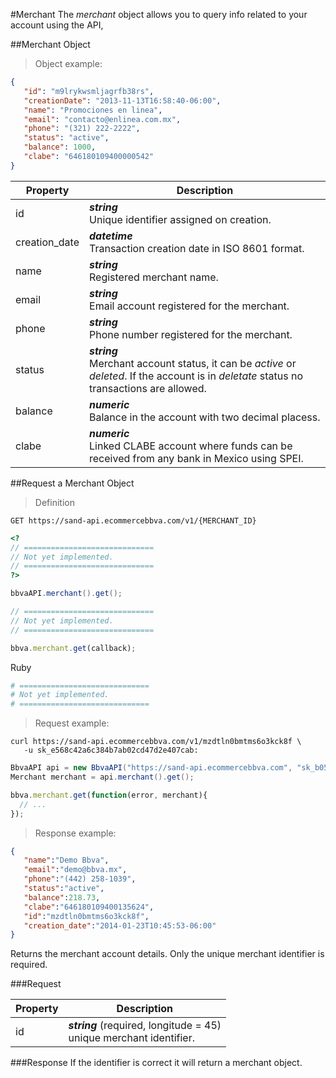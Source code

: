 #Merchant
The *merchant* object allows you to query info related to your account using the API,

##Merchant Object

> Object example:

```json
{ 
   "id": "m9lrykwsmljagrfb38rs", 
   "creationDate": "2013-11-13T16:58:40-06:00", 
   "name": "Promociones en linea", 
   "email": "contacto@enlinea.com.mx", 
   "phone": "(321) 222-2222", 
   "status": "active", 
   "balance": 1000, 
   "clabe": "646180109400000542" 
} 
```

Property | Description
--------- | -----------
id|***string*** <br/>Unique identifier assigned on creation.
creation_date|***datetime*** <br/>Transaction creation date in ISO 8601 format.
name|***string*** <br/>Registered merchant name.
email|***string*** <br/>Email account registered for the merchant.
phone|***string*** <br/>Phone number registered for the merchant.
status| ***string*** <br/>Merchant account status, it can be *active* or *deleted*.  If the account is in *deletate* status no transactions are allowed.
balance| ***numeric*** <br/>Balance in the account with two decimal placess.
clabe | ***numeric***   <br/>Linked CLABE account where funds can be received from any bank in Mexico using SPEI.



##Request a Merchant Object

> Definition



```shell
GET https://sand-api.ecommercebbva.com/v1/{MERCHANT_ID}
```


```php
<?
// =============================
// Not yet implemented.
// =============================
?>
```


```java
bbvaAPI.merchant().get();

```


```csharp
// =============================
// Not yet implemented.
// =============================
```


```javascript
bbva.merchant.get(callback);
```

Ruby


```ruby
# =============================
# Not yet implemented.
# =============================
```



> Request example:

```shell
curl https://sand-api.ecommercebbva.com/v1/mzdtln0bmtms6o3kck8f \
   -u sk_e568c42a6c384b7ab02cd47d2e407cab:
```

```java
BbvaAPI api = new BbvaAPI("https://sand-api.ecommercebbva.com", "sk_b05586ec98454522ac7d4ccdcaec9128", "maonhzpqm8xp2ydssovf");
Merchant merchant = api.merchant().get();
```

```javascript
bbva.merchant.get(function(error, merchant){
  // ...
});
```

> Response example:

```json
{
   "name":"Demo Bbva",
   "email":"demo@bbva.mx",
   "phone":"(442) 258-1039",
   "status":"active",
   "balance":218.73,
   "clabe":"646180109400135624",
   "id":"mzdtln0bmtms6o3kck8f",
   "creation_date":"2014-01-23T10:45:53-06:00"
}
```

Returns the merchant account details.  Only the unique merchant identifier is required.

###Request

Property | Description
--------- | -----------
id | ***string*** (required, longitude = 45) <br>unique merchant identifier.

###Response
If the identifier is correct it will return a merchant object.

